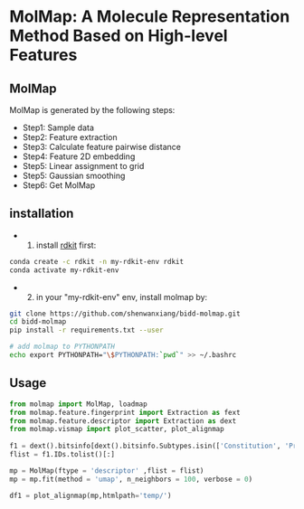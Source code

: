 # MolMap: A Molecule Representation Method Based on High-level Features

## MolMap
MolMap is generated by the following steps:

* Step1: Sample data 
* Step2: Feature extraction
* Step3: Calculate feature pairwise distance
* Step4: Feature 2D embedding
* Step5: Linear assignment to grid
* Step5: Gaussian smoothing
* Step6: Get MolMap


## installation

* 1. install [rdkit]('http://www.rdkit.org/docs/Install.html) first:
```bash
conda create -c rdkit -n my-rdkit-env rdkit
conda activate my-rdkit-env
```
* 2. in your "my-rdkit-env" env, install molmap by:

```bash
git clone https://github.com/shenwanxiang/bidd-molmap.git
cd bidd-molmap
pip install -r requirements.txt --user

# add molmap to PYTHONPATH
echo export PYTHONPATH="\$PYTHONPATH:`pwd`" >> ~/.bashrc
```

## Usage

```python
from molmap import MolMap, loadmap
from molmap.feature.fingerprint import Extraction as fext
from molmap.feature.descriptor import Extraction as dext
from molmap.vismap import plot_scatter, plot_alignmap
                 
f1 = dext().bitsinfo[dext().bitsinfo.Subtypes.isin(['Constitution', 'Property'])] #'MACCSFP', 'EstateFP'
flist = f1.IDs.tolist()[:]

mp = MolMap(ftype = 'descriptor' ,flist = flist)
mp = mp.fit(method = 'umap', n_neighbors = 100, verbose = 0) 

df1 = plot_alignmap(mp,htmlpath='temp/')
```

